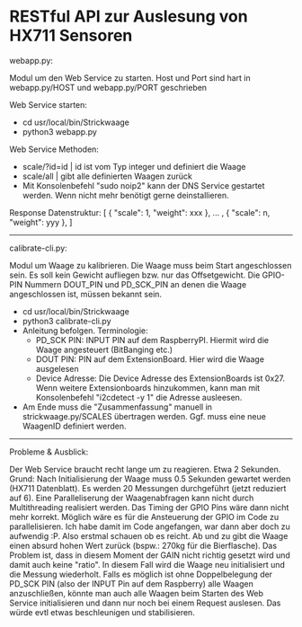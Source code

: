 # RESTful API zur Auslesung von HX711 Sensoren



webapp.py:

Modul um den Web Service zu starten. Host und Port sind hart in webapp.py/HOST und webapp.py/PORT geschrieben

Web Service starten:
- cd usr/local/bin/Strickwaage
- python3 webapp.py

Web Service Methoden:
- scale/?id=id | id ist vom Typ integer und definiert die Waage
- scale/all | gibt alle definierten Waagen zurück
- Mit Konsolenbefehl "sudo noip2" kann der DNS Service gestartet werden. Wenn nicht mehr benötigt gerne deinstallieren.

Response Datenstruktur:
[
  {
    "scale": 1, 
    "weight": xxx
  },
  ... ,
  {
    "scale": n, 
    "weight": yyy
  },
]

---

calibrate-cli.py:

Modul um Waage zu kalibrieren. Die Waage muss beim Start angeschlossen sein. Es soll kein Gewicht aufliegen bzw. nur das Offsetgewicht.
Die GPIO-PIN Nummern DOUT_PIN und PD_SCK_PIN an denen die Waage angeschlossen ist, müssen bekannt sein.

- cd usr/local/bin/Strickwaage
- python3 calibrate-cli.py
- Anleitung befolgen. Terminologie: 
  - PD_SCK PIN: INPUT PIN auf dem RaspberryPI. Hiermit wird die Waage angesteuert (BitBanging etc.)
  - DOUT PIN: PIN auf dem ExtensionBoard. Hier wird die Waage ausgelesen
  - Device Adresse: Die Device Adresse des ExtensionBoards ist 0x27. Wenn weitere Extensionboards hinzukommen, kann man mit Konsolenbefehl "i2cdetect -y 1" die Adresse ausleesen.
- Am Ende muss die "Zusammenfassung" manuell in strickwaage.py/SCALES übertragen werden. Ggf. muss eine neue WaagenID definiert werden.

---

Probleme & Ausblick:

Der Web Service braucht recht lange um zu reagieren. Etwa 2 Sekunden. Grund: Nach Initialisierung der Waage muss 0.5 Sekunden gewartet werden (HX711 Datenblatt).
Es werden 20 Messungen durchgeführt (jetzt reduziert auf 6). Eine Paralleliserung der Waagenabfragen kann nicht durch Multithreading realisiert werden. 
Das Timing der GPIO Pins wäre dann nicht mehr korrekt. Möglich wäre es für die Ansteuerung der GPIO im Code zu parallelisieren. Ich habe damit im Code angefangen, war dann aber doch zu aufwendig :P. Also erstmal schauen ob es reicht.
Ab und zu gibt die Waage einen absurd hohen Wert zurück (bspw.: 270kg für die Bierflasche). Das Problem ist, dass in diesem Moment der GAIN nicht richtig gesetzt wird und damit auch keine "ratio". In diesem Fall wird die Waage neu initialisiert und die Messung wiederholt.
Falls es möglich ist ohne Doppelbelegung der PD_SCK PIN (also der INPUT Pin auf dem Raspberry) alle Waagen anzuschließen, könnte man auch alle Waagen beim Starten des Web Service initialisieren und dann nur noch bei einem Request auslesen. 
Das würde evtl etwas beschleunigen und stabilisieren.